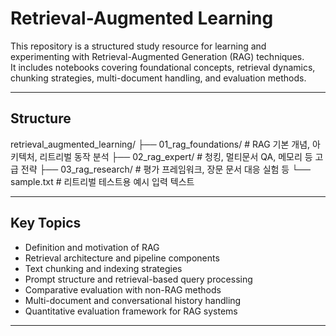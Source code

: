# Retrieval-Augmented Learning

This repository is a structured study resource for learning and experimenting with Retrieval-Augmented Generation (RAG) techniques.  
It includes notebooks covering foundational concepts, retrieval dynamics, chunking strategies, multi-document handling, and evaluation methods.

---

## Structure

retrieval_augmented_learning/
├── 01_rag_foundations/ # RAG 기본 개념, 아키텍처, 리트리벌 동작 분석
├── 02_rag_expert/ # 청킹, 멀티문서 QA, 메모리 등 고급 전략
├── 03_rag_research/ # 평가 프레임워크, 장문 문서 대응 실험 등
└── sample.txt # 리트리벌 테스트용 예시 입력 텍스트


---

## Key Topics

- Definition and motivation of RAG
- Retrieval architecture and pipeline components
- Text chunking and indexing strategies
- Prompt structure and retrieval-based query processing
- Comparative evaluation with non-RAG methods
- Multi-document and conversational history handling
- Quantitative evaluation framework for RAG systems

---